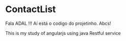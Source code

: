 # ContactList
Fala ADAL !!! 
Aí está o codigo do projetinho.
Abcs!

This is my study of angularjs using java Restful service
